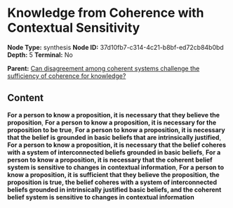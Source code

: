 # Knowledge from Coherence with Contextual Sensitivity

**Node Type:** synthesis
**Node ID:** 37d10fb7-c314-4c21-b8bf-ed72cb84b0bd
**Depth:** 5
**Terminal:** No

**Parent:** [Can disagreement among coherent systems challenge the sufficiency of coherence for knowledge?](can-disagreement-among-coherent-systems-challenge-the-sufficiency-of-coherence-for-knowledge-antithesis-341966d6-cd0b-4b8a-a4e5-46b6daff5772.md)

## Content

**For a person to know a proposition, it is necessary that they believe the proposition**, **For a person to know a proposition, it is necessary for the proposition to be true**, **For a person to know a proposition, it is necessary that the belief is grounded in basic beliefs that are intrinsically justified**, **For a person to know a proposition, it is necessary that the belief coheres with a system of interconnected beliefs grounded in basic beliefs**, **For a person to know a proposition, it is necessary that the coherent belief system is sensitive to changes in contextual information**, **For a person to know a proposition, it is sufficient that they believe the proposition, the proposition is true, the belief coheres with a system of interconnected beliefs grounded in intrinsically justified basic beliefs, and the coherent belief system is sensitive to changes in contextual information**
